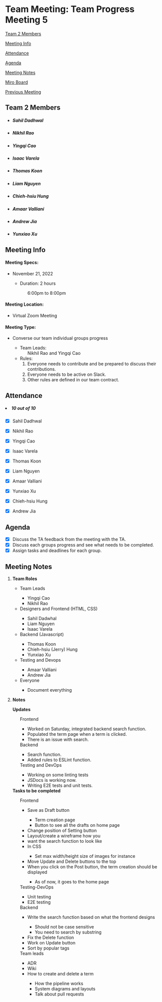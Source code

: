 # Team Meeting: Team Progress Meeting 5

[Team 2 Members](#team-2-members)

[Meeting Info](#meeting-info)

[Attendance](#attendance)

[Agenda](#agenda)

[Meeting Notes](#meeting-notes)

[Miro Board](https://miro.com/app/board/uXjVPJnCzps=/?share_link_id=992842944391)

[Previous Meeting](https://github.com/cse110-fa22-group2/team2-fa22-cse110/blob/main/admin/meetings/111922-team_progress4.md)

## **Team 2 Members**
<ul>

##### <li> *Sahil Dadhwal* </li>
##### <li> *Nikhil Rao* </li>
##### <li> *Yingqi Cao* </li>
##### <li> *Isaac Varela* </li>
##### <li> *Thomas Koon* </li>
##### <li> *Liam Nguyen* </li>
##### <li> *Chieh-hsiu Hung* </li>
##### <li> *Amaar Valliani* </li>
##### <li> *Andrew Jia* </li>
##### <li> *Yunxiao Xu* </li> 
  
</ul>

## **Meeting Info**
#### Meeting Specs: 
<ul>
  <li>November 21, 2022</li>
  <ul>
    <li>Duration: 2 hours</li>
        <ol>6:00pm to 8:00pm<ol>
  </ul>
</ul>

#### Meeting Location: 
<ul>
  <li>Virtual Zoom Meeting </li>
</ul>

#### Meeting Type: 
<ul>
  <li>Converse our team individual groups progress</li>
    <ul>
      <li>
      Team Leads: 
        <ol>
            Nikhil Rao and Yingqi Cao
        </ol>
      </li>
      <li>
      Rules: 
        <ol>
            <li>
                Everyone needs to contribute and be prepared to discuss their contributions.
            </li>
            <li>
                Everyone needs to be active on Slack.
            </li>
            <li>
                Other rules are defined in our team contract.
            </li>
        </ol>
      </li>
    </ul>
</ul>	

## **Attendance**
##### <li> *10 out of 10* </li>
- [x] Sahil Dadhwal
- [x] Nikhil Rao
- [x] Yingqi Cao
- [x] Isaac Varela
- [x] Thomas Koon
- [x] Liam Nguyen
- [x] Amaar Valliani
- [x] Yunxiao Xu
- [x] Chieh-hsiu Hung 
- [x] Andrew Jia


## **Agenda**
- [x] Discuss the TA feedback from the meeting with the TA.
- [x] Discuss each groups progress and see what needs to be completed.
- [x] Assign tasks and deadlines for each group.
    
## **Meeting Notes**
1) **Team Roles**
    <ul>
        <li>Team Leads</li>
            <ul>
                <li>Yingqi Cao</li>
                <li>Nikhil Rao</li>    
            </ul>
        <li>Designers and Frontend (HTML, CSS)</li>
            <ul>
                <li>Sahil Dadwhal</li>
                <li>Liam Nguyen</li>
                <li>Isaac Varela</li>
            </ul>
        <li>Backend (Javascript)</li>
            <ul>
                <li>Thomas Koon</li>
                <li>Chieh-hsiu (Jerry) Hung</li>
                <li>Yunxiao Xu</li>
            </ul>
        <li>Testing and Devops</li>
            <ul>
                <li>Amaar Valliani</li>
                <li>Andrew Jia</li>
            </ul>
      <li>Everyone</li>
            <ul>
                <li>Document everything</li>
            </ul>
    </ul>

2) **Notes**
<ul>
<b>Updates</b>
<ul>
    Frontend
    <ul>
        <li>Worked on Saturday, integrated backend search function.</li>
        <li>Populated the term page when a term is clicked.</li>
        <li>There is an issue with search.</li>
    </ul>
    Backend
    <ul>
        <li>Search function.</li>
        <li>Added rules to ESLint function.</li>
    </ul>
    Testing and DevOps
    <ul>
        <li>Working on some linting tests</li>
        <li>JSDocs is working now.</li>
        <li>Writing E2E tests and unit tests.</li>
    </ul>
</ul>
<b>Tasks to be completed</b>
    <ul>
        Frontend
        <ul>
            <li>Save as Draft button</li>
            <ul>
                <li>Term creation page</li>
                <li>Button to see all the drafts on home page</li>
            </ul>
            <li>Change position of Setting button</li>
            <li>Layout/create a wireframe how you </li><li>want the search function to look like</li>
            <li>In CSS</li>
            <ul>
                <li>Set max width/height size of images for instance</li>
            </ul>
            <li>Move Update and Delete buttons to the top</li>
            <li>When you click on the Post button, the term creation should be displayed</li>
            <ul>
                <li>As of now, it goes to the home page</li>
            </ul>
        </ul>
        Testing-DevOps
        <ul>
            <li>Unit testing</li>
            <li>E2E testing</li>
        </ul>
        Backend
        <ul>
            <li>Write the search function based on what the frontend designs</li>
            <ul>
                <li>Should not be case sensitive</li>
                <li>You need to search by substring</li>
            </ul>
            <li>Fix the Delete function</li>
            <li>Work on Update button</li>
            <li>Sort by popular tags</li>
        </ul>
        Team leads
        <ul>
            <li>ADR</li>
            <li>Wiki</li>
            <li>How to create and delete a term</li>
            <ul>
                <li>How the pipeline works</li>
                <li>System diagrams and layouts</li>
                <li>Talk about pull requests</li>
            </ul>
    </ul>
</ul>